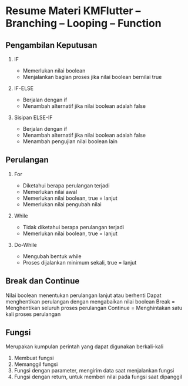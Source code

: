 # Resume Materi KMFlutter – Branching – Looping – Function

## Pengambilan Keputusan
1. IF
   - Memerlukan nilai boolean
   - Menjalankan bagian proses jika nilai boolean bernilai true

2. IF-ELSE
   - Berjalan dengan if
   - Menambah alternatif jika nilai boolean adalah false

2. Sisipan ELSE-IF
   - Berjalan dengan if
   - Menambah alternatif jika nilai boolean adalah false
   - Menambah pengujian nilai boolean lain
  
## Perulangan
1. For
   - Diketahui berapa perulangan terjadi
   - Memerlukan nilai awal
   - Memerlukan nilai boolean, true = lanjut
   - Memerlukan nilai pengubah nilai
   
2. While
   - Tidak diketahui berapa perulangan terjadi
   - Memerlukan nilai boolean, true = lanjut
   
3. Do-While
   - Mengubah bentuk while
   - Proses dijalankan minimum sekali, true = lanjut
   
## Break dan Continue
Nilai boolean menentukan perulangan lanjut atau berhenti
Dapat menghentikan perulangan dengan mengabaikan nilai boolean
Break = Menghentikan seluruh proses perulangan
Continue = Menghintakan satu kali proses perulangan

## Fungsi
Merupakan kumpulan perintah yang dapat digunakan berkali-kali
1. Membuat fungsi
2. Memanggil fungsi
3. Fungsi dengan parameter, mengirim data saat menjalankan fungsi
4. Fungsi dengan return, untuk memberi nilai pada fungsi saat dipanggil
